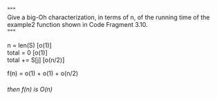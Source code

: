 """    
Give a big-Oh characterization, in terms of n, of the running time of the
example2 function shown in Code Fragment 3.10.  
"""

n = len(S) [o(1)]  
total = 0  [o(1)]  
total += S[j] [o(n/2)]   

f(n) = o(1) + o(1) + o(n/2)   
###### then f(n) is O(n)
